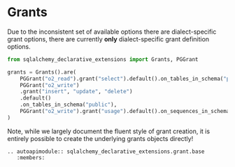 # Grants

Due to the inconsistent set of available options there are dialect-specific grant
options, there are currently **only** dialect-specific grant definition options.

```python
from sqlalchemy_declarative_extensions import Grants, PGGrant

grants = Grants().are(
    PGGrant("o2_read").grant("select").default().on_tables_in_schema("public"),
    PGGrant("o2_write")
    .grant("insert", "update", "delete")
    .default()
    .on_tables_in_schema("public"),
    PGGrant("o2_write").grant("usage").default().on_sequences_in_schema("public"),
)
```

Note, while we largely document the fluent style of grant creation, it is entirely
possible to create the underlying grants objects directly!

```{eval-rst}
.. autoapimodule:: sqlalchemy_declarative_extensions.grant.base
   :members:
```
